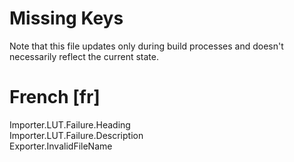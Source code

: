 # Missing Keys
Note that this file updates only during build processes and doesn't necessarily reflect the current state.

# French [fr]
Importer.LUT.Failure.Heading  
Importer.LUT.Failure.Description  
Exporter.InvalidFileName  

